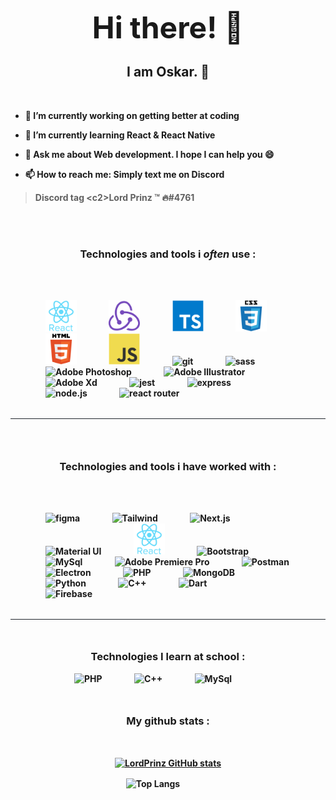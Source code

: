 
<div align="center">  <p><font size="10"><b>Hi there! 👋</b></font></p> 
<h2>I am <b>Oskar. 🤠<b></h2>
<br/>

</div>


- 🔭 I’m currently working on <b>getting better at coding</b>

- 🌱 I’m currently learning <b>React & React Native</b>

- 💬 Ask me about <b>Web development. I hope I can help you 😄 </b>

- 📫 How to reach me: <b>Simply text me on Discord</b>

  

> Discord tag <b>\<c2>Lord Prinz ™ 🔥#4761</b>

  

<br/>

  
<br/>
<h3 align="center">Technologies and tools i <i><b>often</b></i> use : </h3>

  

<div  style="padding:3rem 3.5rem; border-bottom: 1px solid #21262d;padding-bottom:2rem;">

  

<a  href="https://reactjs.org/"  target="_blank"  style="margin-right:3rem; margin-top:3rem; text-decoration:none;">
<img  src="https://raw.githubusercontent.com/devicons/devicon/master/icons/react/react-original-wordmark.svg"  alt="react"  width="50"  height="50"  />
</a>
<a  href="https://redux.js.org"  target="_blank"  style="margin-right:3rem; margin-top:3rem; text-decoration:none;">
<img  src="https://raw.githubusercontent.com/devicons/devicon/master/icons/redux/redux-original.svg"  alt="redux"  width="50"  height="50"  />
</a>
<a  href="https://www.typescriptlang.org/"  target="_blank"  style="margin-right:3rem; margin-top:3rem; text-decoration:none;">
<img  src="https://raw.githubusercontent.com/devicons/devicon/master/icons/typescript/typescript-original.svg"  alt="typescript"  width="50"  height="50"  />
</a> 
<a  href="https://www.w3schools.com/css/"  target="_blank"  style="margin-right:3rem; text-decoration:none; margin-top:3rem;">
<img  src="https://raw.githubusercontent.com/devicons/devicon/master/icons/css3/css3-original-wordmark.svg"  alt="css3"  width="50"  height="50"  />
</a>
<a  href="https://www.w3.org/html/"  target="_blank"  style="margin-right:3rem; text-decoration:none; margin-top:3rem;">
<img  src="https://raw.githubusercontent.com/devicons/devicon/master/icons/html5/html5-original-wordmark.svg"  alt="html5"  width="50"  height="50"  />
</a>
<a  href="https://developer.mozilla.org/en-US/docs/Web/JavaScript"  target="_blank"  style="margin-right:3rem; text-decoration:none; margin-top:3rem;">
<img  src="https://raw.githubusercontent.com/devicons/devicon/master/icons/javascript/javascript-original.svg"  alt="javascript"  width="50"  height="50"  />
</a>
<a  href="https://git-scm.com/"  target="_blank"  style="margin-right:3rem; text-decoration:none;">
<img  src="https://www.vectorlogo.zone/logos/git-scm/git-scm-icon.svg"  alt="git"  width="50"  height="50"  />
</a>
<a  href="https://sass-lang.com/"  target="_blank"  style="margin-right:3rem; text-decoration:none;">
<img  src="https://upload.wikimedia.org/wikipedia/commons/thumb/9/96/Sass_Logo_Color.svg/1280px-Sass_Logo_Color.svg.png"  alt="sass"  width="50"  height="50"  />
</a>
<a  href="https://www.adobe.com/pl/products/photoshop.html"  target="_blank"  style="margin-right:3rem; text-decoration:none;">
<img  src="https://upload.wikimedia.org/wikipedia/commons/thumb/a/af/Adobe_Photoshop_CC_icon.svg/1051px-Adobe_Photoshop_CC_icon.svg.png"  alt="Adobe Photoshop"  width="50"  height="50"  />
</a>
<a  href="https://www.adobe.com/pl/products/illustrator.html"  target="_blank"  style="margin-right:3rem; text-decoration:none;">
<img  src="https://upload.wikimedia.org/wikipedia/commons/thumb/f/fb/Adobe_Illustrator_CC_icon.svg/2101px-Adobe_Illustrator_CC_icon.svg.png"  alt="Adobe Illustrator"  width="50"  height="50"  />
</a>
<a  href="https://www.adobe.com/pl/products/xd.html"  target="_blank"  style="margin-right:3rem; text-decoration:none;">
<img  src="
https://upload.wikimedia.org/wikipedia/commons/thumb/c/c2/Adobe_XD_CC_icon.svg/2101px-Adobe_XD_CC_icon.svg.png"  alt="Adobe Xd"  width="50"  height="50"  />
</a>
<a  href="https://expressjs.com/"  target="_blank"  style="margin-right:3rem; margin-top:3rem; text-decoration:none;">
<img  src="https://ichi.pro/assets/images/max/724/1*OxrVa522YUsNX36ENw6sNw.png"  alt="jest"  width="50"  height="50"  />
</a>
<a  href="https://expressjs.com/"  target="_blank"  style="margin-right:3rem; margin-top:3rem; text-decoration:none;">
<img  src="https://svgur.com/i/931.svg"  alt="express"  width="50"  height="50"  />
</a> 
<a  href="https://nodejs.org/en/"  target="_blank"  style="margin-right:3rem; text-decoration:none;">
<img  src="https://seeklogo.com/images/N/nodejs-logo-FBE122E377-seeklogo.com.png"  alt="node.js"  width="50"  height="50"  />
</a>
<a  href="https://reactrouter.com/"  target="_blank"  style="margin-right:3rem; margin-top:3rem; text-decoration:none;">
<img  src="https://iconape.com/wp-content/png_logo_vector/react-router.png"  alt="react router"  width="50"  height="50"  />
</a>
</div>

  <br/>
<br/>
<h3 align="center"  style="margin-top:2rem;">Technologies and tools i <b>have worked</b> with : </h3>

  

<div  style="padding:3rem 3.5rem; border-bottom: 1px solid #21262d;padding-bottom:2rem;">
<a  href="https://www.figma.com/"  target="_blank"  style="margin-right:3rem; margin-top:3rem; text-decoration:none;">
<img  src="https://www.vectorlogo.zone/logos/figma/figma-icon.svg"  alt="figma"  width="50"  height="50"  />
</a>
<a  href="https://tailwindcss.com/"  target="_blank"  style="margin-right:3rem; text-decoration:none;">
<img  src="https://github.com/tailwindlabs.png"  alt="Tailwind"  width="50"  height="50"  />
</a>
<a  href="https://nextjs.org/"  target="_blank"  style="margin-right:3rem; margin-top:3rem; text-decoration:none;">
<img  src="https://upload.wikimedia.org/wikipedia/commons/thumb/8/8e/Nextjs-logo.svg/800px-Nextjs-logo.svg.png"  alt="Next.js"  width="80"  height="50"  />
</a>
<a  href="https://material-ui.com/"  target="_blank"  style="margin-right:3rem; margin-top:3rem; text-decoration:none;">
<img  src="https://material-ui.com/static/logo.png"  alt="Material UI"  width="50"  height="50"  />
</a>
<a  href="https://reactnative.dev/"  target="_blank"  style="margin-right:3rem; margin-top:3rem; text-decoration:none;">
<img  src="https://raw.githubusercontent.com/devicons/devicon/master/icons/react/react-original-wordmark.svg"  alt="React Native"  width="50"  height="50"  />
</a>
<a  href="
https://getbootstrap.com/"  target="_blank"  style="margin-right:3rem; margin-top:3rem; text-decoration:none;">
<img  src="https://upload.wikimedia.org/wikipedia/commons/thumb/b/b2/Bootstrap_logo.svg/2560px-Bootstrap_logo.svg.png"  alt="Bootstrap"  width="50"  height="50"  />
</a>
<a  href="https://www.mysql.com/"  target="_blank"  style="margin-right:3rem; margin-top:3rem; text-decoration:none;">
<img  src="https://download.logo.wine/logo/MySQL/MySQL-Logo.wine.png"  alt="MySql"  width="80"  height="50"  />
</a>
<a  href="https://www.adobe.com/pl/products/premiere.html"  target="_blank"  style="margin-right:3rem; margin-top:3rem; text-decoration:none;">
<img  src="https://upload.wikimedia.org/wikipedia/commons/thumb/f/f2/Adobe_Premiere_Pro_Logo.svg/512px-Adobe_Premiere_Pro_Logo.svg.png"  alt="Adobe Premiere Pro"  width="50"  height="50"  />
</a>
<a  href="https://www.postman.com/"  target="_blank"  style="margin-right:3rem; margin-top:3rem; text-decoration:none;">
<img  src="https://res.cloudinary.com/postman/image/upload/t_team_logo/v1/team/2893aede23f01bfcbd2319326bc96a6ed0524eba759745ed6d73405a3a8b67a8"  alt="Postman"  width="50"  height="50"  />
</a>
<a  href="https://www.electronjs.org/"  target="_blank"  style="margin-right:3rem; margin-top:3rem; text-decoration:none;">
<img  src="https://upload.wikimedia.org/wikipedia/commons/thumb/9/91/Electron_Software_Framework_Logo.svg/1024px-Electron_Software_Framework_Logo.svg.png"  alt="Electron"  width="50"  height="50"  />
</a>
<a  href="https://www.php.net/"  target="_blank"  style="margin-right:3rem; margin-top:3rem; text-decoration:none;">
<img  src="https://upload.wikimedia.org/wikipedia/commons/thumb/3/31/Webysther_20160423_-_Elephpant.svg/200px-Webysther_20160423_-_Elephpant.svg.png"  alt="PHP"  width="80"  height="50"  />
</a>
<a  href="https://www.mongodb.com/"  target="_blank"  style="margin-right:3rem; margin-top:3rem; text-decoration:none;">
<img  src="https://www.svgrepo.com/show/331488/mongodb.svg"  alt="MongoDB"  width="50"  height="50"  />
</a>
<a  href="https://www.python.org/"  target="_blank"  style="margin-right:3rem; margin-top:3rem; text-decoration:none;">
<img  src="https://upload.wikimedia.org/wikipedia/commons/thumb/c/c3/Python-logo-notext.svg/2048px-Python-logo-notext.svg.png"  alt="Python"  width="50"  height="50"  />
</a>
<a  href="https://isocpp.org/"  target="_blank"  style="margin-right:3rem; margin-top:3rem; text-decoration:none;">
<img  src="https://upload.wikimedia.org/wikipedia/commons/thumb/1/18/ISO_C%2B%2B_Logo.svg/213px-ISO_C%2B%2B_Logo.svg.png"  alt="C++"  width="50"  height="50"  />
</a>
<a  href="https://dart.dev/"  target="_blank"  style="margin-right:3rem; margin-top:3rem; text-decoration:none;">
<img  src="https://dartpad.dev/pictures/logo_dart.png"  alt="Dart"  width="50"  height="50"  />
</a>
<a  href="https://firebase.google.com/"  target="_blank"  style="margin-right:3rem; margin-top:3rem; text-decoration:none;">
<img  src="https://4.bp.blogspot.com/-rtNRVM3aIvI/XJX_U07Z-II/AAAAAAAAJXY/YpdOo490FTgdKOxM4qDG-2-EzcNFAWkKACK4BGAYYCw/s1600/logo%2Bfirebase%2Bicon.png"  alt="Firebase"  width="50"  height="50"  />
</a>
</div>

  
<br/>
<h3 align="center" style="margin-top:2rem;">Technologies I <b>learn</b> at school : </h3>

<div align="center">
<a  href="https://www.php.net/"  target="_blank"  style="margin-right:3rem; margin-top:3rem; text-decoration:none;">
<img  src="https://upload.wikimedia.org/wikipedia/commons/thumb/3/31/Webysther_20160423_-_Elephpant.svg/200px-Webysther_20160423_-_Elephpant.svg.png"  alt="PHP"  width="80"  height="50"  />
</a>
<a  href="https://isocpp.org/"  target="_blank"  style="margin-right:3rem; margin-top:3rem; text-decoration:none;">
<img  src="https://upload.wikimedia.org/wikipedia/commons/thumb/1/18/ISO_C%2B%2B_Logo.svg/213px-ISO_C%2B%2B_Logo.svg.png"  alt="C++"  width="50"  height="50"  />
</a>
<a  href="https://www.mysql.com/"  target="_blank"  style="margin-right:3rem; margin-top:3rem; text-decoration:none;">
<img  src="https://download.logo.wine/logo/MySQL/MySQL-Logo.wine.png"  alt="MySql"  width="80"  height="50"  />
</a>
</div>

  <br/>

<h3 align="center"  style="margin:2rem auto;">My github <b>stats</b> : </h3>
<br/>
<div align="center">

<a href="https://github-readme-stats.vercel.app/api?username=LordPrinz&theme=radical"  target="_blank" >
<img src="https://github-readme-stats.vercel.app/api?username=LordPrinz&theme=radical"  alt="LordPrinz GitHub stats"/>
</a>
<br/>
<a  href="https://github.com/anuraghazra/github-readme-stat"  target="_blank"  style="margin-right:3rem; text-decoration:none;">
<img  src="https://github-readme-stats.vercel.app/api/top-langs/?username=LordPrinz&layout=compact&theme=radical"  alt="Top Langs"  style=" margin-top:1rem;"/>
</a>
</div>
